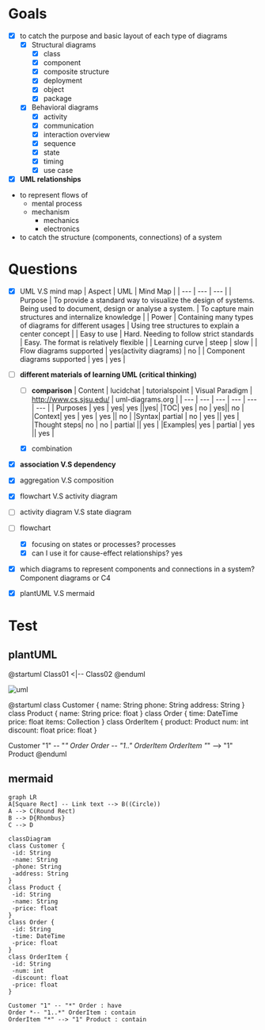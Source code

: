 # Goals
- [x] to catch the purpose and basic layout of each type of diagrams
  - [x] Structural diagrams
    - [x] class
    - [x] component
    - [x] composite structure
    - [x] deployment
    - [x] object
    - [x] package
  - [x] Behavioral diagrams
    - [x] activity
    - [x] communication
    - [x] interaction overview
    - [x] sequence
    - [x] state
    - [x] timing
    - [x] use case 
- [x] **UML relationships**  
- to represent flows of
	- mental process
	- mechanism
		-  mechanics
		-  electronics
- to catch the structure (components, connections) of a system


# Questions
- [x] UML V.S mind map
  | Aspect | UML | Mind Map |
  | --- | --- | --- |
  | Purpose | To provide a standard way to visualize the design of systems. Being used to document, design or analyse a system. | To capture main structures and internalize knowledge |
  | Power | Containing many types of diagrams for different usages | Using tree structures to explain a center concept |
  | Easy to use | Hard. Needing to follow strict standards | Easy. The format is relatively flexible |
  | Learning curve | steep | slow |
  | Flow diagrams supported | yes(activity diagrams) | no |
  | Component diagrams supported | yes | yes |
  
  
- [ ] **different materials of learning UML (**critical thinking**)**
  - [ ] **comparison**
    | Content | lucidchat | tutorialspoint | Visual Paradigm | http://www.cs.sjsu.edu/ | uml-diagrams.org |
    | --- | --- | --- | --- | --- | --- |
    | Purposes | yes | yes| yes ||yes|
    |TOC| yes | no | yes|| no |
    |Context| yes | yes | yes || no |
    |Syntax| partial | no | yes || yes |
    |Thought steps| no | no | partial || yes |
    |Examples| yes | partial | yes || yes |
    
  - [x] combination 
- [x] **association V.S dependency**
- [x] aggregation V.S composition
- [x] flowchart V.S activity diagram
- [ ] activity diagram V.S state diagram
- [ ] flowchart
  - [x] focusing on states or processes? processes 
  - [x] can I use it for cause-effect relationships? yes
- [x] which diagrams to represent components and connections in a system? Component diagrams or C4
- [x] plantUML V.S mermaid

# Test
 
## plantUML

@startuml
Class01 <|-- Class02
@enduml

![uml](http://www.plantuml.com/plantuml/proxy?src=https://raw.githubusercontent.com/SuxinL/Notes/master/todo/2023/June/test_plantuml.iuml)

@startuml
class Customer {
 name: String
 phone: String
 address: String
}
class Product {
 name: String
 price: float
}
class Order {
 time: DateTime
 price: float
 items: Collection<OrderItem>
}
class OrderItem {
 product: Product
 num: int
 discount: float
 price: float
}

Customer "1" -- "*" Order
Order *-- "1..*" OrderItem
OrderItem "*" --> "1" Product
@enduml

## mermaid
```mermaid
graph LR
A[Square Rect] -- Link text --> B((Circle))
A --> C(Round Rect)
B --> D{Rhombus}
C --> D
```
```mermaid
classDiagram
class Customer {
 -id: String
 -name: String
 -phone: String
 -address: String
}
class Product {
 -id: String
 -name: String
 -price: float
}
class Order {
 -id: String
 -time: DateTime
 -price: float
}
class OrderItem {
 -id: String
 -num: int
 -discount: float
 -price: float
}

Customer "1" -- "*" Order : have 
Order *-- "1..*" OrderItem : contain 
OrderItem "*" --> "1" Product : contain
```

<!--stackedit_data:
eyJoaXN0b3J5IjpbMTA4MjkwMjM1NiwtMTczNTgzMjYyOSwtND
QzMTA0NDc0LDEwODA5OTQ3MzYsLTExNzgzNTMxMzMsOTY4NDMy
ODAzLDE1NzYxMzQyNzgsMjEyMjgzNDA1MCwxMDAwOTIyOTY2LC
0xNTc5Njg3NTcwLC0xNDUyNDI1NjY3LC05NTEwMzY4MzVdfQ==

-->